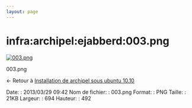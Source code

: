 ```yaml
---
layout: page
---
```


infra:archipel:ejabberd:003.png
===============================

[![003.png](../../..//assets/media/infra/archipel/ejabberd/003.png@cache=&w=694&h=492 "003.png")](../../..//assets/media/infra/archipel/ejabberd/003.png@cache= "Afficher le fichier original")

003.png

← Retour à [Installation de archipel sous ubuntu
10.10](../../../../infra/archipel.html "infra:archipel")

Date:
:   2013/03/29 09:42
Nom de fichier:
:   003.png
Format:
:   PNG
Taille:
:   21KB
Largeur:
:   694
Hauteur:
:   492

